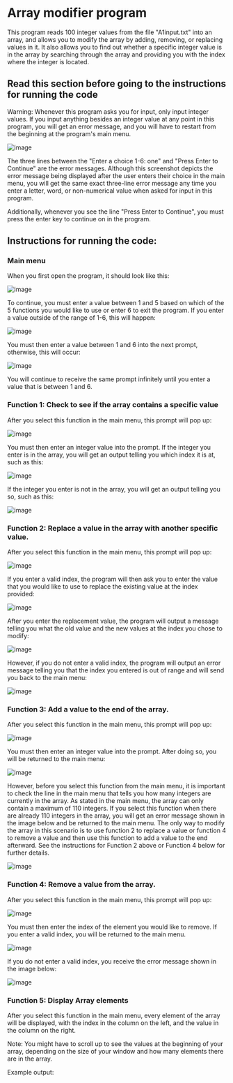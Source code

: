 # Array modifier program

This program reads 100 integer values from the file "A1input.txt" into an array, and allows you to modify the array by adding, removing, or replacing values in it. It also allows you to find out whether a specific integer value is in the array by searching through the array and providing you with the index where the integer is located.

## Read this section before going to the instructions for running the code

Warning: Whenever this program asks you for input, only input integer values. If you input anything besides an integer value at any point in this program, you will get an error message, and you will have to restart from the beginning at the program's main menu. 

![image](https://github.com/user-attachments/assets/2f9baa27-b709-47ef-a42f-8bc275518134)


The three lines between the "Enter a choice 1-6: one" and "Press Enter to Continue" are the error messages. Although this screenshot depicts the error message being displayed after the user enters their choice in the main menu, you will get the same exact three-line error message any time you enter a letter, word, or non-numerical value when asked for input in this program.

Additionally, whenever you see the line "Press Enter to Continue", you must press the enter key to continue on in the program.

## Instructions for running the code: 

### Main menu

When you first open the program, it should look like this:

![image](https://github.com/user-attachments/assets/d1ad0c3c-a194-453f-bf68-65a4f9cdb4b3)

To continue, you must enter a value between 1 and 5 based on which of the 5 functions you would like to use or enter 6 to exit the program. If you enter a value outside of the range of 1-6, this will happen:

![image](https://github.com/user-attachments/assets/8b774781-fdf7-4e8a-9eda-2a25db22dbf5)

You must then enter a value between 1 and 6 into the next prompt, otherwise, this will occur:

![image](https://github.com/user-attachments/assets/a82f4c2f-f888-4d4f-beef-3c93cdb6b27a)

You will continue to receive the same prompt infinitely until you enter a value that is between 1 and 6.

### Function 1: Check to see if the array contains a specific value

After you select this function in the main menu, this prompt will pop up:

![image](https://github.com/user-attachments/assets/2846acbd-276b-4e72-b252-9e61246650b8)

You must then enter an integer value into the prompt. If the integer you enter is in the array, you will get an output telling you which index it is at, such as this:

![image](https://github.com/user-attachments/assets/c98f6f8a-8c83-428b-8365-0e5a0748598d)

If the integer you enter is not in the array, you will get an output telling you so, such as this:

![image](https://github.com/user-attachments/assets/0455cefd-8c7c-4e13-8013-5f7816455877)

### Function 2: Replace a value in the array with another specific value.

After you select this function in the main menu, this prompt will pop up:

![image](https://github.com/user-attachments/assets/9d5d8c44-e6cc-435e-bd4f-e1eff1898cbe)

If you enter a valid index, the program will then ask you to enter the value that you would like to use to replace the existing value at the index provided:

![image](https://github.com/user-attachments/assets/51718ae0-03b2-4f1f-bf26-e3398d599960)

After you enter the replacement value, the program will output a message telling you what the old value and the new values at the index you chose to modify:

![image](https://github.com/user-attachments/assets/682b5dd1-c46f-473e-bbcd-30ac237a31f0)

However, if you do not enter a valid index, the program will output an error message telling you that the index you entered is out of range and will send you back to the main menu:

![image](https://github.com/user-attachments/assets/ab8fbac0-9851-419b-804e-f8745c1c6870)

### Function 3: Add a value to the end of the array.

After you select this function in the main menu, this prompt will pop up:

![image](https://github.com/user-attachments/assets/e8a3f048-aac4-4280-b6e1-a4d2f81a4cf2)

You must then enter an integer value into the prompt. After doing so, you will be returned to the main menu:

![image](https://github.com/user-attachments/assets/ab13a855-e827-455b-a4b7-ac487f10abd7)

However, before you select this function from the main menu, it is important to check the line in the main menu that tells you how many integers are currently in the array. As stated in the main menu, the array can only contain a maximum of 110 integers. If you select this function when there are already 110 integers in the array, you will get an error message shown in the image below and be returned to the main menu. The only way to modify the array in this scenario is to use function 2 to replace a value or function 4 to remove a value and then use this function to add a value to the end afterward. See the instructions for Function 2 above or Function 4 below for further details.

![image](https://github.com/user-attachments/assets/53a2d450-6a01-4d86-bf37-37f0409f0849)

### Function 4: Remove a value from the array.

After you select this function in the main menu, this prompt will pop up:

![image](https://github.com/user-attachments/assets/d2def779-3f99-40ba-90bc-5ced2d8c7f41)

You must then enter the index of the element you would like to remove. If you enter a valid index, you will be returned to the main menu.

![image](https://github.com/user-attachments/assets/067c8fdb-93a4-475c-b4ea-dfb1584f52b2)

If you do not enter a valid index, you receive the error message shown in the image below:

![image](https://github.com/user-attachments/assets/c249e1a7-b862-4aaf-9395-3abde8603be0)

### Function 5: Display Array elements

After you select this function in the main menu, every element of the array will be displayed, with the index in the column on the left, and the value in the column on the right.

Note: You might have to scroll up to see the values at the beginning of your array, depending on the size of your window and how many elements there are in the array.

Example output:






